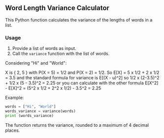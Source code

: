 ## Word Length Variance Calculator

This Python function calculates the variance of the lengths of words in a list.

### Usage

1. Provide a list of words as input.
2. Call the `variance` function with the list of words.

Considering "Hi" and "World":

X is { 2, 5 } with P(X = 5) = 1/2 and P(X = 2) = 1/2.
So E[X] = 5 x 1/2 + 2 x 1/2 = 3.5 and the standard formula for variance is E[(X - u)^2] so 1/2 x (2-3.5)^2 + 1/2 x (5 - 3.5)^2 = 2.25 or you can calculate with the other formula E[X^2] - E[X]^2 = (5^2 x 1/2 + 2^2 x 1/2) - 3.5^2 = 2.25

Example:

```python
words = ["Hi", "World"]
words_variance = variance(words)
print (words_variance)
```

The function returns the variance, rounded to a maximum of 4 decimal places.
